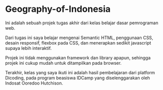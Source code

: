 # Geography-of-Indonesia

Ini adalah sebuah projek tugas akhir dari kelas belajar dasar pemrograman web.

Dari tugas ini saya belajar mengenai Semantic HTML, penggunaan CSS, desain responsif, flexbox pada CSS, dan menerapkan sedikit javascript supaya lebih interaktif.

Projek ini tidak menggunakan framework dan library apapun, sehingga projek ini cukup mudah untuk ditampilkan pada browser.

Terakhir, kelas yang saya ikuti ini adalah hasil pembelajaran dari platform Dicoding, pada program beasiswa IDCamp yang diselenggarakan oleh Indosat Ooredoo Hutchison.
